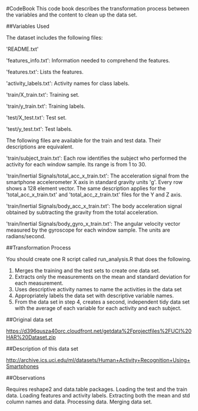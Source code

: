 #CodeBook
This code book describes the transformation process between the variables and the content to clean up the data set.


##Variables Used

The dataset includes the following files:

'README.txt'

'features_info.txt': Information needed to comprehend the features.

'features.txt': Lists the features.

'activity_labels.txt': Activity names for class labels.

'train/X_train.txt': Training set.

'train/y_train.txt': Training labels.

'test/X_test.txt': Test set.

'test/y_test.txt': Test labels.

The following files are available for the train and test data. Their descriptions are equivalent.

'train/subject_train.txt': Each row identifies the subject who performed the activity for each window sample. Its range is from 1 to 30.

'train/Inertial Signals/total_acc_x_train.txt': The acceleration signal from the smartphone accelerometer X axis in standard gravity units 'g'. Every row shows a 128 element vector. The same description applies for the 'total_acc_x_train.txt' and 'total_acc_z_train.txt' files for the Y and Z axis.

'train/Inertial Signals/body_acc_x_train.txt': The body acceleration signal obtained by subtracting the gravity from the total acceleration.

'train/Inertial Signals/body_gyro_x_train.txt': The angular velocity vector measured by the gyroscope for each window sample. The units are radians/second.


##Transformation Process

You should create one R script called run_analysis.R that does the following.

1. Merges the training and the test sets to create one data set.
2. Extracts only the measurements on the mean and standard deviation for each measurement.
3. Uses descriptive activity names to name the activities in the data set
4. Appropriately labels the data set with descriptive variable names.
5. From the data set in step 4, creates a second, independent tidy data set with the average of each variable for each activity and each subject.


##Original data set

https://d396qusza40orc.cloudfront.net/getdata%2Fprojectfiles%2FUCI%20HAR%20Dataset.zip


##Description of this data set

http://archive.ics.uci.edu/ml/datasets/Human+Activity+Recognition+Using+Smartphones


##Observations

Requires reshape2 and data.table packages.
Loading the test and the train data.
Loading features and activity labels.
Extracting both the mean and std column names and data.
Processing data.
Merging data set.

